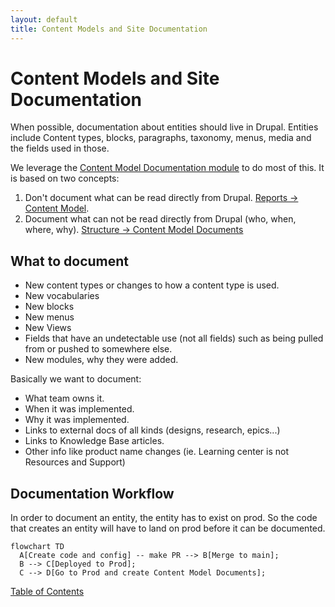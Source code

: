 ```yaml
---
layout: default
title: Content Models and Site Documentation
---
```


# Content Models and Site Documentation

When possible, documentation about entities should live in Drupal.  Entities
include Content types, blocks, paragraphs, taxonomy, menus, media and the fields
used in those.

We leverage the [Content Model Documentation module](https://www.drupal.org/project/content_model_documentation) to do most of this.  It is based on two concepts:

1. Don't document what can be read directly from Drupal. [Reports -> Content Model](https://prod.cms.va.gov/admin/reports/content-model).
2. Document what can not be read directly from Drupal (who, when, where, why). [Structure -> Content Model Documents](https://prod.cms.va.gov/admin/structure/cm_document)

## What to document

* New content types or changes to how a content type is used.
* New vocabularies
* New blocks
* New menus
* New Views
* Fields that have an undetectable use (not all fields) such as being pulled from
  or pushed to somewhere else.
* New modules, why they were added.

Basically we want to document:
* What team owns it.
* When it was implemented.
* Why it was implemented.
* Links to external docs of all kinds (designs, research, epics...)
* Links to Knowledge Base articles.
* Other info like product name changes (ie. Learning center is not Resources and Support)

## Documentation Workflow
  In order to document an entity, the entity has to exist on prod.  So the code
  that creates an entity will have to land on prod before it can be documented.

```mermaid
flowchart TD
  A[Create code and config] -- make PR --> B[Merge to main];
  B --> C[Deployed to Prod];
  C --> D[Go to Prod and create Content Model Documents];
```

[Table of Contents](../README.md)
